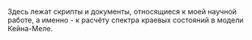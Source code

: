 Здесь лежат скрипты и документы, относящиеся к моей научной работе, а именно - к расчёту
спектра краевых состояний в модели Кейна-Меле.
